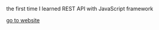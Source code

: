 the first time I learned REST API with JavaScript framework


[go to website](https://gagassss.github.io/getting-started-with-OMDB-API/)
